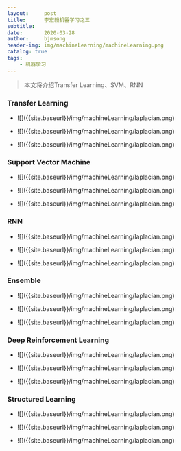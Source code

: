 ```yaml
---
layout:     post
title:      李宏毅机器学习之三
subtitle:   
date:       2020-03-28
author:     bjmsong
header-img: img/machineLearning/machineLearning.png
catalog: true
tags:
    - 机器学习
---
```


> 本文将介绍Transfer Learning、SVM、RNN



### Transfer Learning

<ul> 
<li markdown="1">
![]({{site.baseurl}}/img/machineLearning/laplacian.png) 
</li> 
</ul> 

<ul> 
<li markdown="1">
![]({{site.baseurl}}/img/machineLearning/laplacian.png) 
</li> 
</ul> 

<ul> 
<li markdown="1">
![]({{site.baseurl}}/img/machineLearning/laplacian.png) 
</li> 
</ul> 



### Support Vector Machine

<ul> 
<li markdown="1">
![]({{site.baseurl}}/img/machineLearning/laplacian.png) 
</li> 
</ul> 

<ul> 
<li markdown="1">
![]({{site.baseurl}}/img/machineLearning/laplacian.png) 
</li> 
</ul> 

<ul> 
<li markdown="1">
![]({{site.baseurl}}/img/machineLearning/laplacian.png) 
</li> 
</ul> 



### RNN

<ul> 
<li markdown="1">
![]({{site.baseurl}}/img/machineLearning/laplacian.png) 
</li> 
</ul> 

<ul> 
<li markdown="1">
![]({{site.baseurl}}/img/machineLearning/laplacian.png) 
</li> 
</ul> 

<ul> 
<li markdown="1">
![]({{site.baseurl}}/img/machineLearning/laplacian.png) 
</li> 
</ul> 



### Ensemble

<ul> 
<li markdown="1">
![]({{site.baseurl}}/img/machineLearning/laplacian.png) 
</li> 
</ul> 

<ul> 
<li markdown="1">
![]({{site.baseurl}}/img/machineLearning/laplacian.png) 
</li> 
</ul> 

<ul> 
<li markdown="1">
![]({{site.baseurl}}/img/machineLearning/laplacian.png) 
</li> 
</ul> 



### Deep Reinforcement Learning

<ul> 
<li markdown="1">
![]({{site.baseurl}}/img/machineLearning/laplacian.png) 
</li> 
</ul> 

<ul> 
<li markdown="1">
![]({{site.baseurl}}/img/machineLearning/laplacian.png) 
</li> 
</ul> 

<ul> 
<li markdown="1">
![]({{site.baseurl}}/img/machineLearning/laplacian.png) 
</li> 
</ul> 



### Structured Learning

<ul> 
<li markdown="1">
![]({{site.baseurl}}/img/machineLearning/laplacian.png) 
</li> 
</ul> 

<ul> 
<li markdown="1">
![]({{site.baseurl}}/img/machineLearning/laplacian.png) 
</li> 
</ul> 

<ul> 
<li markdown="1">
![]({{site.baseurl}}/img/machineLearning/laplacian.png) 
</li> 
</ul> 